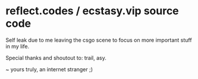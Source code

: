# reflect.codes / ecstasy.vip source code

Self leak due to me leaving the csgo scene to focus on more important stuff in my life.

Special thanks and shoutout to: trail, asy.

~ yours truly, an internet stranger ;) 




